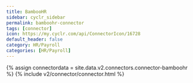 ```yaml
---
title: BambooHR
sidebar: cyclr_sidebar
permalink: bamboohr-connector
tags: [connector]
icon: https://my.cyclr.com/api/ConnectorIcon/16728
default_header: false
category: HR/Payroll
categories: [HR/Payroll]
---
```

{% assign connectordata = site.data.v2.connectors.connector-bamboohr %}
{% include v2/connector/connector.html %}	
